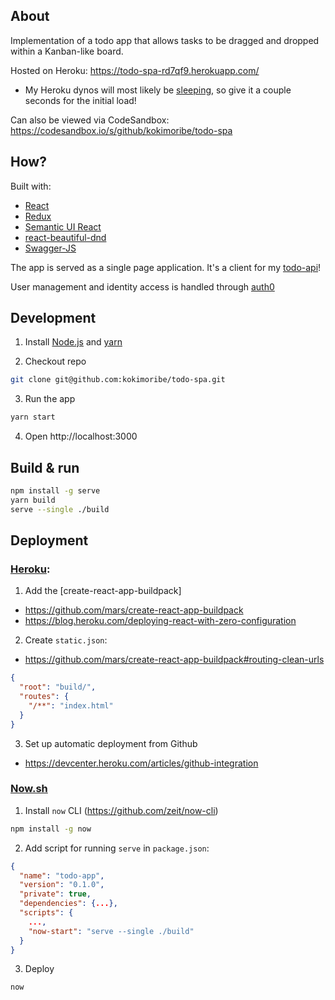 ## About
Implementation of a todo app that allows tasks to be dragged and dropped within a Kanban-like board.

Hosted on Heroku: https://todo-spa-rd7qf9.herokuapp.com/
* My Heroku dynos will most likely be [sleeping](https://devcenter.heroku.com/articles/free-dyno-hours#dyno-sleeping), so give it a couple seconds for the initial load!

Can also be viewed via CodeSandbox: https://codesandbox.io/s/github/kokimoribe/todo-spa


## How?
Built with:
* [React](https://github.com/facebook/react)
* [Redux](https://github.com/reactjs/redux)
* [Semantic UI React](https://github.com/Semantic-Org/Semantic-UI-React)
* [react-beautiful-dnd](https://github.com/atlassian/react-beautiful-dnd)
* [Swagger-JS](https://github.com/swagger-api/swagger-js)

The app is served as a single page application. It's a client for my [todo-api](https://gitlab.com/koki.moribe/todo-api)!

User management and identity access is handled through [auth0](https://auth0.com)


## Development
1. Install [Node.js](https://nodejs.org/en/) and [yarn](https://yarnpkg.com/lang/en/docs/install/)

2. Checkout repo
```bash
git clone git@github.com:kokimoribe/todo-spa.git
```

3. Run the app
```bash
yarn start
```

4. Open http://localhost:3000

## Build & run
```bash
npm install -g serve
yarn build
serve --single ./build
```

## Deployment

### [Heroku](https://www.heroku.com/):

1. Add the [create-react-app-buildpack]
* https://github.com/mars/create-react-app-buildpack
* https://blog.heroku.com/deploying-react-with-zero-configuration
2.  Create `static.json`:
* https://github.com/mars/create-react-app-buildpack#routing-clean-urls
```json
{
  "root": "build/",
  "routes": {
    "/**": "index.html"
  }
}
```
3. Set up automatic deployment from Github
* https://devcenter.heroku.com/articles/github-integration


### [Now.sh](https://zeit.co/now)
1. Install `now` CLI (https://github.com/zeit/now-cli)
```bash
npm install -g now
```
2. Add script for running `serve` in `package.json`:
```json
{
  "name": "todo-app",
  "version": "0.1.0",
  "private": true,
  "dependencies": {...},
  "scripts": {
    ...,
    "now-start": "serve --single ./build"
  }
}
```
3. Deploy
```bash
now
```
